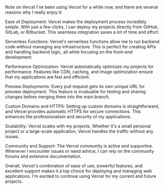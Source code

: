 Note on Vercel
I've been using Vercel for a while now, and there are several reasons why I really enjoy it:

Ease of Deployment: Vercel makes the deployment process incredibly simple. With just a few clicks, I can deploy my projects directly from GitHub, GitLab, or Bitbucket. This seamless integration saves a lot of time and effort.

Serverless Functions: Vercel's serverless functions allow me to run backend code without managing any infrastructure. This is perfect for creating APIs and handling backend logic, all while focusing on the front-end development.

Performance Optimization: Vercel automatically optimizes my projects for performance. Features like CDN, caching, and image optimization ensure that my applications are fast and efficient.

Preview Deployments: Every pull request gets its own unique URL for preview deployment. This feature is invaluable for testing and sharing changes before merging them into the main branch.

Custom Domains and HTTPS: Setting up custom domains is straightforward, and Vercel provides automatic HTTPS for secure connections. This enhances the professionalism and security of my applications.

Scalability: Vercel scales with my projects. Whether it's a small personal project or a large-scale application, Vercel handles the traffic without any issues.

Community and Support: The Vercel community is active and supportive. Whenever I encounter issues or need advice, I can rely on the community forums and extensive documentation.

Overall, Vercel's combination of ease of use, powerful features, and excellent support makes it a top choice for deploying and managing web applications. I'm excited to continue using Vercel for my current and future projects.
